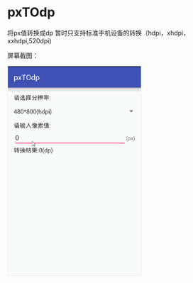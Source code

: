 # pxTOdp
将px值转换成dp
暂时只支持标准手机设备的转换（hdpi，xhdpi，xxhdpi,520dpi)

屏幕截图：
<div>
    <img src='https://github.com/HenseyVenom/pxTOdp/blob/master/pxtodp.gif' width="300px" style='border: #f1f1f1 solid 1px'/>
</div>
